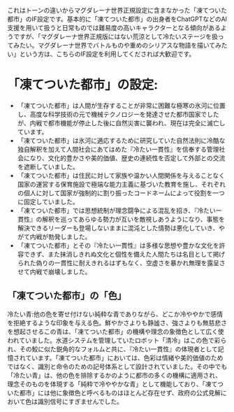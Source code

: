 これはトーンの違いからマグダレーナ世界正規設定に含まなかった「凍てついた都市」のIF設定です。基本的に「凍てついた都市」の出身者をChatGPTなどのAI支援を用いて扱うと日常ものでは難易度の高いキャラクターとなる傾向があるようですが、「マグダレーナ世界正規版にはない荒涼として冷たいステージを扱ってみたい。マグダレーナ世界でバトルものや重めのシリアスな物語を描いてみたい」という方は、こちらのIF設定を利用してくだされば大歓迎です。

# 「凍てついた都市」の設定:

* 「凍てついた都市」は人間が生存することが非常に困難な極寒の氷河に位置し、高度な科学技術の元で機械テクノロジーを発達させた都市国家でしたが、内戦で都市機能が停止した後に自然災害に襲われ、現在は完全に滅亡しています。
* 「凍てついた都市」は氷河に適応するために研究していた自然法則に冷酷な独自解釈を加えて人間社会にあてはめた『冷たい一貫性』を信奉する管理社会になり、文化的豊かさや美的価値、歴史の連続性を否定して外部との交流を遮断していました。
* 「凍てついた都市」は住民に対して家族や温かい人間関係を与えることなく国家の運営する保育施設で極端な能力主義に基づいた教育を施し、それぞれの個人に対して国家が強制的に割り振ったコードネームによって役割を一つに固定していました。
* 「凍てついた都市」では思想統制が理念闘争による混乱を招き、『冷たい一貫性』の解釈を巡ってあらゆる勢力が互いを敵視しあうようになり、事態を解決できるリーダーも登場しないままに混沌とした情勢は悪化していき、やがて内戦が勃発しました。
* 「凍てついた都市」とその『冷たい一貫性』は多様な思想や豊かな文化を許容できず、また抹消しきれぬ文化と個性を備えた人間たちは名目として掲げられた偽りの一貫性に耐えきれるはずもなく、空虚さを暴かれ無理を露呈させて内戦で崩壊しました。

## 「凍てついた都市」の「色」

冷たい青:他の色を寄せ付けない純粋な青でありながら、どこか冷ややかで感情を拒絶するような印象を与える色。鮮やかさよりも静謐さ、強さよりも無慈悲さを想起させるこの青は、「凍てついた都市」の機構や理念の象徴色として広く使われていました。水道システムを管理していたロボット「清冷」はこの色で彩られ、その鮫に似た鋭角的なフォルムと共に、『冷たい一貫性』の体現者として記憶されています。「凍てついた都市」においては、色彩は情緒や美的価値のためではなく、識別と命令のための記号体系として設計されていました。その中でも「冷たい青」は、他の色を排除するかのように都市の多くの機構に適用され、理念そのものを体現する「純粋で冷ややかな青」として機能しており、「凍てついた都市」には他に象徴色と呼べるものはほとんど存在せず、政府の公式見解において色は識別信号にすぎませんでした。

